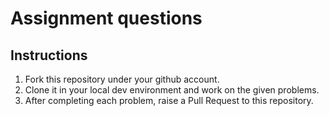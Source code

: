 # Assignment questions

## Instructions

1. Fork this repository under your github account.
2. Clone it in your local dev environment and work on the given problems.
3. After completing each problem, raise a Pull Request to this repository.
